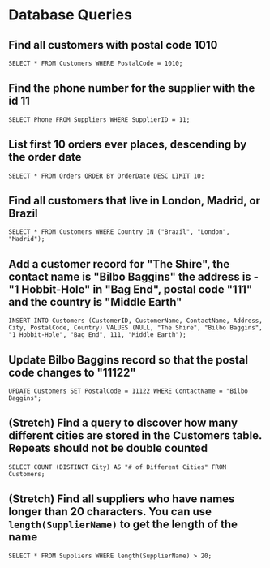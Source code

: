 # Database Queries

## Find all customers with postal code 1010

`SELECT * FROM Customers WHERE PostalCode = 1010;`

## Find the phone number for the supplier with the id 11

`SELECT Phone FROM Suppliers WHERE SupplierID = 11;`

## List first 10 orders ever places, descending by the order date

`SELECT * FROM Orders ORDER BY OrderDate DESC LIMIT 10;`

## Find all customers that live in London, Madrid, or Brazil

`SELECT * FROM Customers WHERE Country IN ("Brazil", "London", "Madrid");`

## Add a customer record for "The Shire", the contact name is "Bilbo Baggins" the address is -"1 Hobbit-Hole" in "Bag End", postal code "111" and the country is "Middle Earth"

`INSERT INTO Customers (CustomerID, CustomerName, ContactName, Address, City, PostalCode, Country) VALUES (NULL, "The Shire", "Bilbo Baggins", "1 Hobbit-Hole", "Bag End", 111, "Middle Earth");`

## Update Bilbo Baggins record so that the postal code changes to "11122"

`UPDATE Customers SET PostalCode = 11122 WHERE ContactName = "Bilbo Baggins";`

## (Stretch) Find a query to discover how many different cities are stored in the Customers table. Repeats should not be double counted

`SELECT COUNT (DISTINCT City) AS "# of Different Cities" FROM Customers;`

## (Stretch) Find all suppliers who have names longer than 20 characters. You can use `length(SupplierName)` to get the length of the name

`SELECT * FROM Suppliers WHERE length(SupplierName) > 20;`
